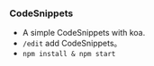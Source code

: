 ### CodeSnippets
- A simple CodeSnippets with koa.
- `/edit` add CodeSnippets。
- `npm install & npm start`
